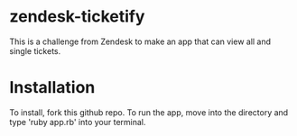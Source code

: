 # zendesk-ticketify

This is a challenge from Zendesk to make an app that can view all and single tickets.

# Installation

To install, fork this github repo. To run the app, move into the directory and type 'ruby app.rb' into your terminal.
